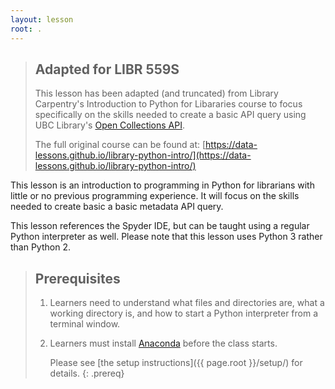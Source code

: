 ```yaml
---
layout: lesson
root: .
---
```


> ## Adapted for LIBR 559S
>
> This lesson has been adapted (and truncated) from Library Carpentry's Introduction to Python for Libararies course to focus specifically on the skills needed to create a basic API query using UBC Library's [Open Collections API](https://open.library.ubc.ca/research).
>
> The full original course can be found at: [https://data-lessons.github.io/library-python-intro/](https://data-lessons.github.io/library-python-intro/)



This lesson is an introduction to programming in Python
for librarians with little or no previous programming experience.
It will focus on the skills needed to create basic a basic metadata API query.

This lesson references the Spyder IDE,
but can be taught using a regular Python interpreter as well.
Please note that this lesson uses Python 3 rather than Python 2.


> ## Prerequisites
>
> 1. Learners need to understand what files and directories are,
>    what a working directory is,
>    and how to start a Python interpreter from a terminal window.
>
> 2. Learners must install [Anaconda](https://www.continuum.io/downloads) before the class starts.
>
>    Please see [the setup instructions]({{ page.root }}/setup/)
>    for details.
{: .prereq}
